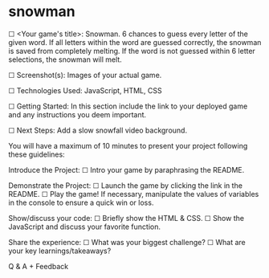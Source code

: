 # snowman

<!-- A README.md file with these sections: -->

☐ <Your game's title>: Snowman. 6 chances to guess every letter of the given word. If all letters within the word are guessed correctly, the snowman is saved from completely melting. If the word is not guessed within 6 letter selections, the snowman will melt.

☐ Screenshot(s): Images of your actual game.

☐ Technologies Used: JavaScript, HTML, CSS

☐ Getting Started: In this section include the link to your deployed game and any instructions you deem important.

☐ Next Steps: Add a slow snowfall video background.


<!-- Note: Don't underestimate the value of a well crafted README.md. The README.md introduces your project to prospective employers and forms their first impression of your work! -->

<!-- Presentation - Next Friday: -->
You will have a maximum of 10 minutes to present your project following these guidelines:

Introduce the Project:
☐ Intro your game by paraphrasing the README.

Demonstrate the Project:
☐ Launch the game by clicking the link in the README.
☐ Play the game! If necessary, manipulate the values of variables in the console to ensure a quick win or loss.

Show/discuss your code:
☐ Briefly show the HTML & CSS.
☐ Show the JavaScript and discuss your favorite function.

Share the experience:
☐ What was your biggest challenge?
☐ What are your key learnings/takeaways?

Q & A + Feedback